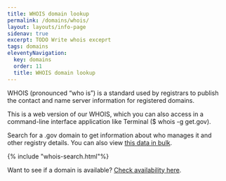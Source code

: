 ```yaml
---
title: WHOIS domain lookup
permalink: /domains/whois/
layout: layouts/info-page
sidenav: true
excerpt: TODO Write whois exceprt
tags: domains
eleventyNavigation:
  key: domains
  order: 11
  title: WHOIS domain lookup
---
```


WHOIS (pronounced “who is”) is a standard used by registrars to publish the contact and name server information for registered domains.

This is a web version of our WHOIS, which you can also access in a command-line interface application like Terminal ($ whois -g get.gov).

Search for a .gov domain to get information about who manages it and other registry details. You can also view [this data in bulk](../../about/data/).

{% include "whois-search.html"%}

Want to see if a domain is available? [Check availability here](../choosing).
